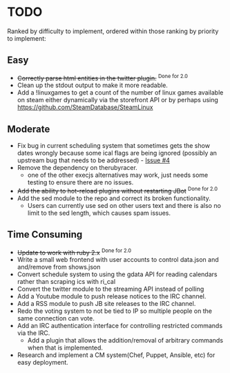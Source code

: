 # TODO

Ranked by difficulty to implement, ordered within those ranking by priority to implement:

Easy
---------
* ~~Correctly parse html entities in the twitter plugin.~~ <sup>Done for 2.0</sup>
* Clean up the stdout output to make it more readable.
* Add a !linuxgames to get a count of the number of linux games available on steam either dynamically via the storefront API or by perhaps using https://github.com/SteamDatabase/SteamLinux

Moderate
---------
* Fix bug in current scheduling system that sometimes gets the show dates wrongly because some ical flags are being ignored (possibly an upstream bug that needs to be addressed) - [Issue #4](https://github.com/rikai/Showbot/issues/4)
* Remove the dependency on therubyracer.
    * one of the other execjs alternatives may work, just needs some testing to ensure there are no issues.
* ~~Add the ability to hot-reload plugins without restarting JBot~~ <sup>Done for 2.0</sup>
* Add the sed module to the repo and correct its broken functionality.
	*  Users can currently use sed on other users text and there is also no limit to the sed length, which causes spam issues.

Time Consuming
------------------

* ~~Update to work with ruby 2.x~~ <sup>Done for 2.0</sup>
* Write a small web frontend with user accounts to control data.json and and/remove from shows.json
* Convert schedule system to using the gdata API for reading calendars rather than scraping ics with ri_cal
* Convert the twitter module to the streaming API instead of polling
* Add a Youtube module to push release notices to the IRC channel.
* Add a RSS module to push JB site releases to the IRC channel.
* Redo the voting system to not be tied to IP so multiple people on the same connection can vote.
* Add an IRC authentication interface for controlling restricted commands via the IRC.
	* Add a plugin that allows the addition/removal of arbitrary commands when that is implemented.
* Research and implement a CM system(Chef, Puppet, Ansible, etc) for easy deployment.
